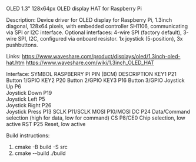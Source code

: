 OLED 1.3" 128x64px OLED display HAT for Raspberry Pi

Description:
Device driver for OLED display for Raspberry Pi, 1.3inch diagonal, 128x64 pixels, with embedded controller SH1106, 
communicating via SPI or I2C interface.
Optional interfaces: 4-wire SPI (factory default), 3-wire SPI, I2C, configured via onboard resistor.
1x joystick (5-position), 3x pushbuttons.

Links:
https://www.waveshare.com/product/displays/oled/1.3inch-oled-hat.htm
https://www.waveshare.com/wiki/1.3inch_OLED_HAT

Interface:
SYMBOL			RASPBERRY PI PIN (BCM)	DESCRIPTION
KEY1			P21						Button 1/GPIO
KEY2			P20						Button 2/GPIO
KEY3			P16						Button 3/GPIO
Joystick Up		P6						
Joystick Down	P19						
Joystick Left	P5						
Joystick Right	P26						
Joystick Press	P13
SCLK			P11/SCLK
MOSI			P10/MOSI
DC				P24						Data/Command selection (high for data, low for command)
CS				P8/CE0					Chip selection, low active
RST				P25						Reset, low active

Build instructions:
1. cmake -B build -S src
2. cmake --build ./build
